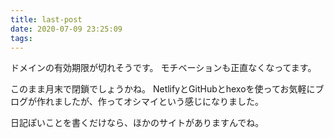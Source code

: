 ```yaml
---
title: last-post
date: 2020-07-09 23:25:09
tags:
---
```

ドメインの有効期限が切れそうです。
モチベーションも正直なくなってます。

このまま月末で閉鎖でしょうかね。
NetlifyとGitHubとhexoを使ってお気軽にブログが作れましたが、作ってオシマイという感じになりました。

日記ぽいことを書くだけなら、ほかのサイトがありますんでね。
